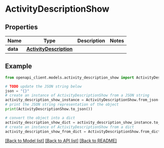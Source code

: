 # ActivityDescriptionShow


## Properties

Name | Type | Description | Notes
------------ | ------------- | ------------- | -------------
**data** | [**ActivityDescription**](ActivityDescription.md) |  | 

## Example

```python
from openapi_client.models.activity_description_show import ActivityDescriptionShow

# TODO update the JSON string below
json = "{}"
# create an instance of ActivityDescriptionShow from a JSON string
activity_description_show_instance = ActivityDescriptionShow.from_json(json)
# print the JSON string representation of the object
print(ActivityDescriptionShow.to_json())

# convert the object into a dict
activity_description_show_dict = activity_description_show_instance.to_dict()
# create an instance of ActivityDescriptionShow from a dict
activity_description_show_from_dict = ActivityDescriptionShow.from_dict(activity_description_show_dict)
```
[[Back to Model list]](../README.md#documentation-for-models) [[Back to API list]](../README.md#documentation-for-api-endpoints) [[Back to README]](../README.md)


